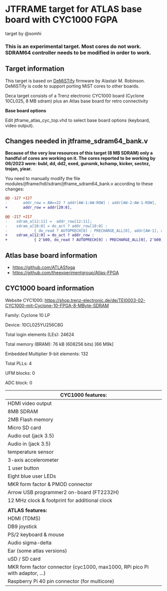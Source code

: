 # JTFRAME target for ATLAS base board with CYC1000 FGPA 

target by @somhi

### This is an experimental target. Most cores do not work. SDRAM64 controller needs to be modified in order to work.

## Target information

This target is based on [DeMiSTify](https://github.com/robinsonb5/DeMiSTify) firmware by Alastair M. Robinson. DeMiSTify is code to support porting MiST cores to other boards. 

Deca target consists of a Trenz electronic CYC1000 board (Cyclone 10CL025, 8 MB sdram) plus an Atlas base board for retro connectivity

**Base board options**

Edit jtframe_atlas_cyc_top.vhd to select base board options (keyboard, video output).

## Changes needed in jtframe_sdram64_bank.v

**Because of the very low resources of this target (8 MB SDRAM) only a handful of cores are working on it. The cores reported to be working by 06/2023 were:  bubl, dd, dd2, exed, gunsmk, kchamp, kicker, sectnz, trojan, yiear.**  

You need to manually modify the file modules/jtframe/hdl/sdram/jtframe_sdram64_bank.v according to these changes:

```diff
@@ -127 +127
-       addr_row = AW==22 ? addr[AW-1:AW-ROW] : addr[AW-2:AW-1-ROW],
+       addr_row = addr[20:8],
 
@@ -217 +217
-    sdram_a[12:11] =  addr_row[12:11];
-    sdram_a[10:0] = do_act ? addr_row[10:0] :
-            { do_read ? AUTOPRECH[0] : PRECHARGE_ALL[0], addr[AW-1], addr[8:0]};
+    sdram_a[12:0] = do_act ? addr_row :
+            { 2'b00, do_read ? AUTOPRECH[0] : PRECHARGE_ALL[0], 2'b00, addr[7:0]};  
```



## Atlas base board information

* https://github.com/ATLASfpga
* https://github.com/theexperimentgroup/Atlas-FPGA



## CYC1000 board information

Website CYC1000: https://shop.trenz-electronic.de/de/TEI0003-02-CYC1000-mit-Cyclone-10-FPGA-8-MByte-SDRAM

Family: Cyclone 10 LP

Device: 10CL025YU256C8G

Total login elements (LEs): 24624

Total memory (BRAM):  76 kB  (608256 bits) [66 M9k]

Embedded Multiplier 9-bit elements: 132

Total PLLs: 4

UFM blocks: 0

ADC block: 0

| CYC1000 features:                                            |
| ------------------------------------------------------------ |
| HDMI video output                                            |
| 8MB SDRAM                                                    |
| 2MB Flash memory                                             |
| Micro SD card                                                |
| Audio out (jack 3.5)                                         |
| Audio in (jack 3.5)                                          |
| temperature sensor                                           |
| 3-axis accelerometer                                         |
| 1 user button                                                |
| Eight blue user LEDs                                         |
| MKR form factor & PMOD connector                             |
| Arrow USB programmer2 on-board (FT2232H)                     |
| 12 MHz clock & footprint for additional clock                |
|                                                              |
| **ATLAS features:**                                          |
| HDMI (TDMS)                                                  |
| DB9 joystick                                                 |
| PS/2 keyboard & mouse                                        |
| Audio sigma-delta                                            |
| Ear (some atlas versions)                                    |
| uSD / SD card                                                |
| MKR form factor connector (cyc1000, max1000, RPi pico Pi with adaptor, ...) |
| Raspberry Pi 40 pin connector (for multicore)                |

